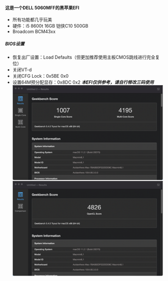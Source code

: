 #### 这是一个DELL 5060MFF的黑苹果EFI
 - 所有功能都几乎玩美
 - 硬件：i5 8600t 16GB 铠侠C10 500GB  
 - Broadcom BCM43xx
##### BIOS设置
- 恢复出厂设置：Load Defaults（但更加推荐使用主板CMOS跳线进行完全复位）
- 关闭VT-d
- 关闭CFG Lock：0x5BE 0x0
- 设置64M预分配显存：0x8DC 0x2
 ***本EFI仅供参考，请自行修改三码使用***
 ![img1](./img/cpu.png)
 ![img2](./img/gpu.png)
